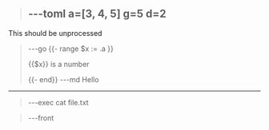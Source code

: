 >---toml
a=[3, 4, 5]
g=5
d=2
>---
This should be unprocessed
>---go
{{- range $x := .a }}
    <p>{{$x}} is a number</p>
{{- end}}
>---md
Hello
-----

>---exec cat file.txt

>---front

